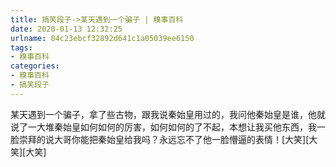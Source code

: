 ```yaml
---
title: 搞笑段子->某天遇到一个骗子 | 糗事百科
date: 2020-01-13 12:32:25
urlname: 04c23ebcf32892d641c1a05039ee6150
tags: 
- 糗事百科
categories:
- 糗事百科
- 搞笑段子
---
```

某天遇到一个骗子，拿了些古物，跟我说秦始皇用过的，我问他秦始皇是谁，他就说了一大堆秦始皇如何如何的厉害，如何如何的了不起，本想让我买他东西，我一脸崇拜的说大哥你能把秦始皇给我吗？永远忘不了他一脸懵逼的表情！[大笑][大笑][大笑]



